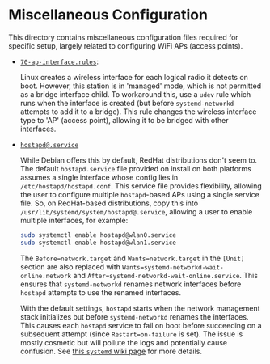 # Miscellaneous Configuration

This directory contains miscellaneous configuration files required for specific setup, largely related to configuring WiFi APs (access points).

- [`70-ap-interface.rules`](./70-ap-interface.rules):

    Linux creates a wireless interface for each logical radio it detects on boot. However, this station is in 'managed' mode, which is not permitted as a bridge interface child. To workaround this, use a `udev` rule which runs when the interface is created (but before `systemd-networkd` attempts to add it to a bridge). This rule changes the wireless interface type to 'AP' (access point), allowing it to be bridged with other interfaces.

- [`hostapd@.service`](./hostapd@.service)

    While Debian offers this by default, RedHat distributions don't seem to. The default `hostapd.service` file provided on install on both platforms assumes a single interface whose config lies in `/etc/hostapd/hostapd.conf`. This service file provides flexibility, allowing the user to configure multiple `hostapd`-based APs using a single service file. So, on RedHat-based distributions, copy this into `/usr/lib/systemd/system/hostapd@.service`, allowing a user to enable multiple interfaces, for example:

    ```Bash
    sudo systemctl enable hostapd@wlan0.service
    sudo systemctl enable hostapd@wlan1.service
    ```

    The `Before=network.target` and `Wants=network.target` in the `[Unit]` section are also replaced with  `Wants=systemd-networkd-wait-online.network` and `After=systemd-networkd-wait-online.service`. This ensures that `systemd-networkd` renames network interfaces before `hostapd` attempts to use the renamed interfaces.
    
    With the default settings, `hostapd` starts when the network management stack initializes but before `systemd-networkd` renames the interfaces. This causes each `hostapd` service to fail on boot before succeeding on a subsequent attempt (since `Restart=on-failure` is set). The issue is mostly cosmetic but will pollute the logs and potentially cause confusion. See [this `systemd` wiki page](https://systemd.io/NETWORK_ONLINE/) for more details.
